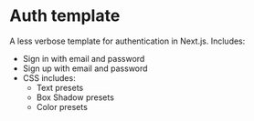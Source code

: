 # Auth template

A less verbose template for authentication in Next.js. Includes:

- Sign in with email and password
- Sign up with email and password
- CSS includes:
  - Text presets
  - Box Shadow presets
  - Color presets
